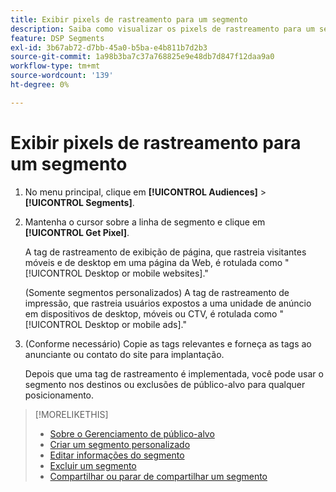 ```yaml
---
title: Exibir pixels de rastreamento para um segmento
description: Saiba como visualizar os pixels de rastreamento para um segmento de recusa de venda personalizado ou CCPA.
feature: DSP Segments
exl-id: 3b67ab72-d7bb-45a0-b5ba-e4b811b7d2b3
source-git-commit: 1a98b3ba7c37a768825e9e48db7d847f12daa9a0
workflow-type: tm+mt
source-wordcount: '139'
ht-degree: 0%

---
```


# Exibir pixels de rastreamento para um segmento

1. No menu principal, clique em **[!UICONTROL Audiences]** > **[!UICONTROL Segments]**.

1. Mantenha o cursor sobre a linha de segmento e clique em **[!UICONTROL Get Pixel]**.

   A tag de rastreamento de exibição de página, que rastreia visitantes móveis e de desktop em uma página da Web, é rotulada como &quot;[!UICONTROL Desktop or mobile websites].&quot;

   (Somente segmentos personalizados) A tag de rastreamento de impressão, que rastreia usuários expostos a uma unidade de anúncio em dispositivos de desktop, móveis ou CTV, é rotulada como &quot;[!UICONTROL Desktop or mobile ads].&quot;

1. (Conforme necessário) Copie as tags relevantes e forneça as tags ao anunciante ou contato do site para implantação.

   Depois que uma tag de rastreamento é implementada, você pode usar o segmento nos destinos ou exclusões de público-alvo para qualquer posicionamento.

>[!MORELIKETHIS]
>
>* [Sobre o Gerenciamento de público-alvo](audience-about.md)
>* [Criar um segmento personalizado](custom-segment-create.md)
>* [Editar informações do segmento](segment-edit.md)
>* [Excluir um segmento](segment-delete.md)
>* [Compartilhar ou parar de compartilhar um segmento](segment-share.md)

